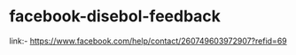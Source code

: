# facebook-disebol-feedback


link:-  https://www.facebook.com/help/contact/260749603972907?refid=69
